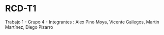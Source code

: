 # RCD-T1
Trabajo 1 - Grupo 4 - Integrantes : Alex Pino Moya, Vicente Gallegos, Martin Martínez, Diego Pizarro
